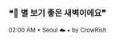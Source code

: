 <div align="center">

<br>

<h3>❝🌌 별 보기 좋은 새벽이에요❞</h3>

<sub>02:00 AM • Seoul ☁️ • by CrowRish</sub>

<br>

</div>